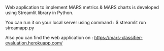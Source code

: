 Web application to implement MARS metrics & MARS charts is developed using Streamlit library in Python. 

You can run it on your local server using command : $ streamlit run streamapp.py

Also you can find the web application on : https://mars-classifier-evaluation.herokuapp.com/

